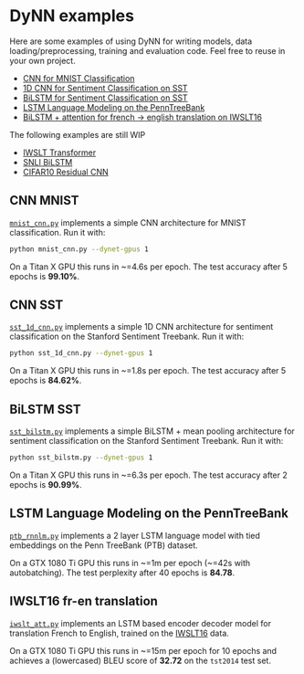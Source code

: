# DyNN examples

Here are some examples of using DyNN for writing models, data loading/preprocessing, training and evaluation code. Feel free to reuse in your own project.

- [CNN for MNIST Classification](cnn-mnist)
- [1D CNN for Sentiment Classification on SST](cnn-sst)
- [BiLSTM for Sentiment Classification on SST](bilstm-sst)
- [LSTM Language Modeling on the PennTreeBank](lstm-language-modeling-on-the-penntreebank)
- [BiLSTM + attention for french -> english translation on IWSLT16](iwslt16-fr-en-translation)

The following examples are still WIP

 - [IWSLT Transformer](iwslt_transformer.py)
 - [SNLI BiLSTM](snli_bilstm.py)
 - [CIFAR10 Residual CNN](cifar10_resnet.py)

## CNN MNIST

[`mnist_cnn.py`](mnist_cnn.py) implements a simple CNN architecture for MNIST classification. Run it with:

```bash
python mnist_cnn.py --dynet-gpus 1
```

On a Titan X GPU this runs in ~=4.6s per epoch. The test accuracy after 5 epochs is **99.10%**.

## CNN SST

[`sst_1d_cnn.py`](sst_1d_cnn.py) implements a simple 1D CNN architecture for sentiment classification on the Stanford Sentiment Treebank. Run it with:

```bash
python sst_1d_cnn.py --dynet-gpus 1
```

On a Titan X GPU this runs in ~=1.8s per epoch. The test accuracy after 5 epochs is **84.62%**.

## BiLSTM SST

[`sst_bilstm.py`](sst_bilstm.py) implements a simple BiLSTM + mean pooling architecture for sentiment classification on the Stanford Sentiment Treebank. Run it with:

```bash
python sst_bilstm.py --dynet-gpus 1
```

On a Titan X GPU this runs in ~=6.3s per epoch. The test accuracy after 2 epochs is **90.99%**.

## LSTM Language Modeling on the PennTreeBank

[`ptb_rnnlm.py`](ptb_rnnlm.py) implements a 2 layer LSTM language model with tied embeddings on the Penn TreeBank (PTB) dataset.

On a GTX 1080 Ti GPU this runs in ~=1m per epoch (\~=42s with autobatching). The test perplexity after 40 epochs is **84.78**.

## IWSLT16 fr-en translation

[`iwslt_att.py`](iwslt_att.py) implements an LSTM based encoder decoder model for translation French to English, trained on the [IWSLT16](https://sites.google.com/site/iwsltevaluation2016/mt-track) data.

On a GTX 1080 Ti GPU this runs in ~=15m per epoch for 10 epochs and achieves a (lowercased) BLEU score of **32.72** on the `tst2014` test set.

